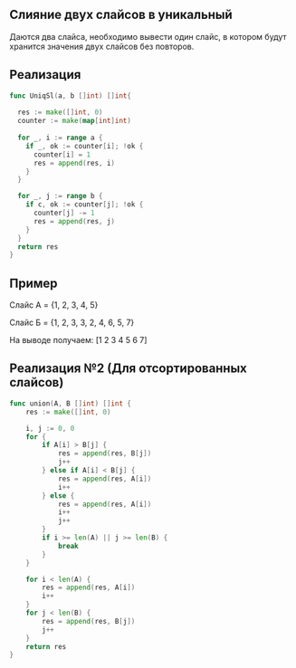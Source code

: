 ## Слияние двух слайсов в уникальный

Даются два слайса, необходимо вывести один слайс, в котором будут хранится значения двух слайсов без повторов.

## Реализация
```go
func UniqSl(a, b []int) []int{
  
  res := make([]int, 0)
  counter := make(map[int]int)
  
  for _, i := range a {
    if _, ok := counter[i]; !ok {
      counter[i] = 1
      res = append(res, i)
    }
  }

  for _, j := range b {
    if c, ok := counter[j]; !ok {
      counter[j] -= 1
      res = append(res, j)
    }
  }
  return res  
}
```

## Пример
Слайс А = {1, 2, 3, 4, 5}

Слайс Б = {1, 2, 3, 3, 2, 4, 6, 5, 7}

На выводе получаем: [1 2 3 4 5 6 7]

## Реализация №2 (Для отсортированных слайсов)
```go
func union(A, B []int) []int {
    res := make([]int, 0)

    i, j := 0, 0
    for {
        if A[i] > B[j] {
            res = append(res, B[j])
            j++
        } else if A[i] < B[j] {
            res = append(res, A[i])
            i++
        } else {
            res = append(res, A[i])
            i++
            j++
        }
        if i >= len(A) || j >= len(B) {
            break
        }
    }

    for i < len(A) {
        res = append(res, A[i])
        i++
    } 
    for j < len(B) {
        res = append(res, B[j])
        j++
    }
    return res
}
```